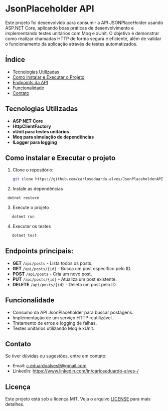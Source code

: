 # JsonPlaceholder API

Este projeto foi desenvolvido para consumir a API JSONPlaceHolder usando ASP.NET Core, aplicando boas práticas de desenvolvimento e implementando testes unitários com Moq e xUnit. O objetivo é demonstrar como realizar chamadas HTTP de forma segura e eficiente, além de validar o funcionamento da aplicação através de testes automatizados.

## Índice

- [Tecnologias Utilizadas](#tecnologias-utilizadas)
- [Como Instalar e Executar o Projeto](#como-instalar-e-executar-o-projeto)
- [Endpoints da API](#endpoints-principais)
- [Funcionalidade](#funcionalidade)
- [Contato](#contato)

## Tecnologias Utilizadas
- **ASP NET Core**
- **HttpClientFactory**
- **xUnit para testes unitários**
- **Moq para simulação de dependências**
- **ILogger para logging**

## Como instalar e Executar o projeto
1. Clone o repositório:
   ```bash
   git clone https://github.com/carloseduardo-alves/JsonPlaceholderAPI.git

2. Instale as dependências
  ```bash
   dotnet restore
   ```

3. Execute o projeto
```bash
   dotnet run
   ```

4. Executar os testes
```bash
   dotnet test
   ```

## Endpoints principais: 
- **GET** `/api/posts` - Lista todos os posts.
- **GET** `/api/posts/{id}` - Busca um post específico pelo ID.
- **POST** `/api/posts` - Cria um novo post.
- **PUT** `/api/posts/{id}` - Atualiza um post existente.
- **DELETE** `/api/posts/{id}` - Deleta um post pelo ID.

## Funcionalidade
- Consumo da API JsonPlaceholder para buscar postagens.
- Implementação de um serviço HTTP reutilizável.
- Tratamento de erros e logging de falhas.
- Testes unitários utilizando Moq e xUnit.

## Contato
Se tiver dúvidas ou sugestões, entre em contato:
- Email: c.eduardoalves9@gmail.com
- Linkedln: https://www.linkedin.com/in/carloseduardo-alves-/

## Licença
Este projeto está sob a licença MIT. Veja o arquivo [LICENSE](LICENSE) para mais detalhes.








